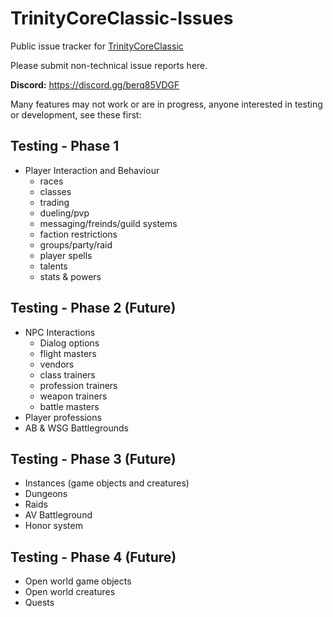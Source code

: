 # TrinityCoreClassic-Issues
Public issue tracker for [TrinityCoreClassic](https://github.com/Frostshake/TrinityCoreClassic)

Please submit non-technical issue reports here.

**Discord:**
https://discord.gg/berq85VDGF

Many features may not work or are in progress, anyone interested in testing or development, see these first:

## Testing - Phase 1
- Player Interaction and Behaviour
  - races
  - classes
  - trading
  - dueling/pvp
  - messaging/freinds/guild systems
  - faction restrictions
  - groups/party/raid
  - player spells
  - talents
  - stats & powers 

## Testing - Phase 2 (Future)
- NPC Interactions
  - Dialog options
  - flight masters
  - vendors
  - class trainers
  - profession trainers
  - weapon trainers
  - battle masters
- Player professions
- AB & WSG Battlegrounds

## Testing - Phase 3 (Future)
- Instances (game objects and creatures)
 - Dungeons
 - Raids
 - AV Battleground
 - Honor system

## Testing - Phase 4 (Future)
- Open world game objects
- Open world creatures
- Quests
